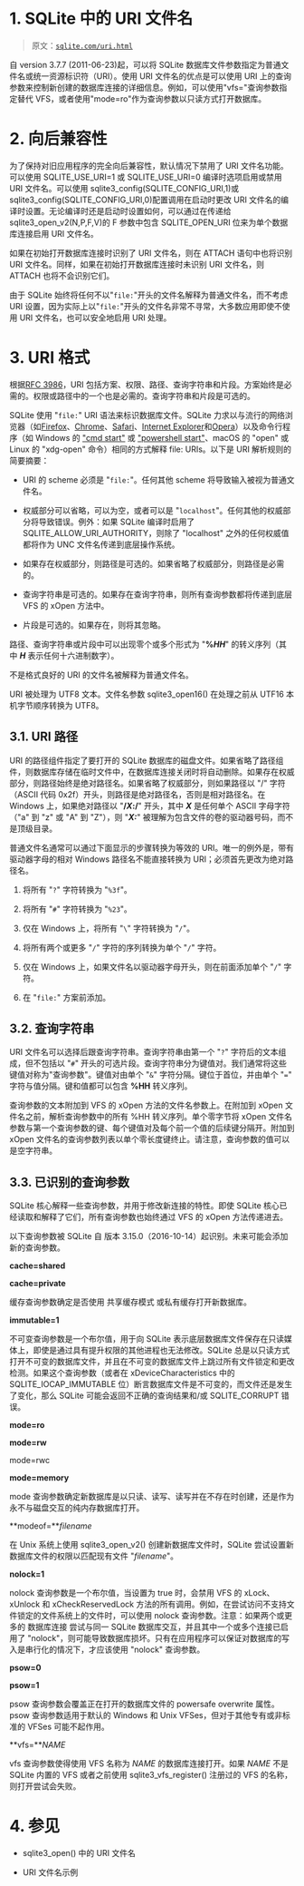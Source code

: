 # 1\. SQLite 中的 URI 文件名

> 原文：[`sqlite.com/uri.html`](https://sqlite.com/uri.html)

自 version 3.7.7 (2011-06-23)起，可以将 SQLite 数据库文件参数指定为普通文件名或统一资源标识符（URI）。使用 URI 文件名的优点是可以使用 URI 上的查询参数来控制新创建的数据库连接的详细信息。例如，可以使用"vfs="查询参数指定替代 VFS，或者使用"mode=ro"作为查询参数以只读方式打开数据库。

# 2\. 向后兼容性

为了保持对旧应用程序的完全向后兼容性，默认情况下禁用了 URI 文件名功能。可以使用 SQLITE_USE_URI=1 或 SQLITE_USE_URI=0 编译时选项启用或禁用 URI 文件名。可以使用 sqlite3_config(SQLITE_CONFIG_URI,1)或 sqlite3_config(SQLITE_CONFIG_URI,0)配置调用在启动时更改 URI 文件名的编译时设置。无论编译时还是启动时设置如何，可以通过在传递给 sqlite3_open_v2(N,P,F,V)的 F 参数中包含 SQLITE_OPEN_URI 位来为单个数据库连接启用 URI 文件名。

如果在初始打开数据库连接时识别了 URI 文件名，则在 ATTACH 语句中也将识别 URI 文件名。同样，如果在初始打开数据库连接时未识别 URI 文件名，则 ATTACH 也将不会识别它们。

由于 SQLite 始终将任何不以"`file:`"开头的文件名解释为普通文件名，而不考虑 URI 设置，因为实际上以"`file:`"开头的文件名非常不寻常，大多数应用即使不使用 URI 文件名，也可以安全地启用 URI 处理。

# 3\. URI 格式

根据[RFC 3986](http://tools.ietf.org/html/rfc3986)，URI 包括方案、权限、路径、查询字符串和片段。方案始终是必需的。权限或路径中的一个也是必需的。查询字符串和片段是可选的。

SQLite 使用 "`file:`" URI 语法来标识数据库文件。SQLite 力求以与流行的网络浏览器（如[Firefox](http://www.mozilla.com/en-US/firefox/new/)、[Chrome](http://www.google.com/chrome/)、[Safari](http://www.apple.com/safari/)、[Internet Explorer](http://windows.microsoft.com/en-US/internet-explorer/products/ie/home)和[Opera](http://www.opera.com/)）以及命令行程序（如 Windows 的 ["cmd start"](https://learn.microsoft.com/en-us/windows-server/administration/windows-commands/start) 或 ["powershell start"](https://learn.microsoft.com/en-us/powershell/module/microsoft.powershell.management/start-process?view=powershell-7.3)、macOS 的 "open" 或 Linux 的 "xdg-open" 命令）相同的方式解释 file: URIs。以下是 URI 解析规则的简要摘要：

+   URI 的 scheme 必须是 "`file:`"。任何其他 scheme 将导致输入被视为普通文件名。

+   权威部分可以省略，可以为空，或者可以是 "`localhost`"。任何其他的权威部分将导致错误。例外：如果 SQLite 编译时启用了 SQLITE_ALLOW_URI_AUTHORITY，则除了 "localhost" 之外的任何权威值都将作为 UNC 文件名传递到底层操作系统。

+   如果存在权威部分，则路径是可选的。如果省略了权威部分，则路径是必需的。

+   查询字符串是可选的。如果存在查询字符串，则所有查询参数都将传递到底层 VFS 的 xOpen 方法中。

+   片段是可选的。如果存在，则将其忽略。

路径、查询字符串或片段中可以出现零个或多个形式为 "**%*HH***" 的转义序列（其中 ***H*** 表示任何十六进制数字）。

不是格式良好的 URI 的文件名被解释为普通文件名。

URI 被处理为 UTF8 文本。文件名参数 sqlite3_open16() 在处理之前从 UTF16 本机字节顺序转换为 UTF8。

## 3.1\. URI 路径

URI 的路径组件指定了要打开的 SQLite 数据库的磁盘文件。如果省略了路径组件，则数据库存储在临时文件中，在数据库连接关闭时将自动删除。如果存在权威部分，则路径始终是绝对路径名。如果省略了权威部分，则如果路径以 "/" 字符（ASCII 代码 0x2f）开头，则路径是绝对路径名，否则是相对路径名。在 Windows 上，如果绝对路径以 "**/*X*:/**" 开头，其中 ***X*** 是任何单个 ASCII 字母字符（"a" 到 "z" 或 "A" 到 "Z"），则 "***X:***" 被理解为包含文件的卷的驱动器号码，而不是顶级目录。

普通文件名通常可以通过下面显示的步骤转换为等效的 URI。唯一的例外是，带有驱动器字母的相对 Windows 路径名不能直接转换为 URI；必须首先更改为绝对路径名。

1.  将所有 "`?`" 字符转换为 "`%3f`"。

1.  将所有 "`#`" 字符转换为 "`%23`"。

1.  仅在 Windows 上，将所有 "`\`" 字符转换为 "`/`"。

1.  将所有两个或更多 "`/`" 字符的序列转换为单个 "`/`" 字符。

1.  仅在 Windows 上，如果文件名以驱动器字母开头，则在前面添加单个 "`/`" 字符。

1.  在 "`file:`" 方案前添加。

## 3.2\. 查询字符串

URI 文件名可以选择后跟查询字符串。查询字符串由第一个 "`?`" 字符后的文本组成，但不包括以 "`#`" 开头的可选片段。查询字符串分为键值对。我们通常将这些键值对称为"查询参数"。键值对由单个 "`&`" 字符分隔。键位于首位，并由单个 "`=`" 字符与值分隔。键和值都可以包含 **%HH** 转义序列。

查询参数的文本附加到 VFS 的 xOpen 方法的文件名参数上。在附加到 xOpen 文件名之前，解析查询参数中的所有 %HH 转义序列。单个零字节将 xOpen 文件名参数与第一个查询参数的键、每个键值对及每个前一个值的后续键分隔开。附加到 xOpen 文件名的查询参数列表以单个零长度键终止。请注意，查询参数的值可以是空字符串。

## 3.3\. 已识别的查询参数

SQLite 核心解释一些查询参数，并用于修改新连接的特性。即使 SQLite 核心已经读取和解释了它们，所有查询参数也始终通过 VFS 的 xOpen 方法传递进去。

以下查询参数被 SQLite 自 版本 3.15.0（2016-10-14）起识别。未来可能会添加新的查询参数。

**cache=shared**

**cache=private**

缓存查询参数确定是否使用 共享缓存模式 或私有缓存打开新数据库。

**immutable=1**

不可变查询参数是一个布尔值，用于向 SQLite 表示底层数据库文件保存在只读媒体上，即使是通过具有提升权限的其他进程也无法修改。SQLite 总是以只读方式打开不可变的数据库文件，并且在不可变的数据库文件上跳过所有文件锁定和更改检测。如果这个查询参数（或者在 xDeviceCharacteristics 中的 SQLITE_IOCAP_IMMUTABLE 位）断言数据库文件是不可变的，而文件还是发生了变化，那么 SQLite 可能会返回不正确的查询结果和/或 SQLITE_CORRUPT 错误。

**mode=ro**

**mode=rw**

mode=rwc

**mode=memory**

mode 查询参数确定新数据库是以只读、读写、读写并在不存在时创建，还是作为永不与磁盘交互的纯内存数据库打开。

**modeof=***filename*

在 Unix 系统上使用 sqlite3_open_v2() 创建新数据库文件时，SQLite 尝试设置新数据库文件的权限以匹配现有文件 "*filename*"。

**nolock=1**

nolock 查询参数是一个布尔值，当设置为 true 时，会禁用 VFS 的 xLock、xUnlock 和 xCheckReservedLock 方法的所有调用。例如，在尝试访问不支持文件锁定的文件系统上的文件时，可以使用 nolock 查询参数。注意：如果两个或更多的 数据库连接 尝试与同一 SQLite 数据库交互，并且其中一个或多个连接已启用了 "nolock"，则可能导致数据库损坏。只有在应用程序可以保证对数据库的写入是串行化的情况下，才应该使用 "nolock" 查询参数。

**psow=0**

**psow=1**

psow 查询参数会覆盖正在打开的数据库文件的 powersafe overwrite 属性。psow 查询参数适用于默认的 Windows 和 Unix VFSes，但对于其他专有或非标准的 VFSes 可能不起作用。

**vfs=***NAME*

vfs 查询参数使得使用 VFS 名称为 *NAME* 的数据库连接打开。如果 *NAME* 不是 SQLite 内置的 VFS 或者之前使用 sqlite3_vfs_register() 注册过的 VFS 的名称，则打开尝试会失败。

# 4\. 参见

+   sqlite3_open() 中的 URI 文件名

+   URI 文件名示例
